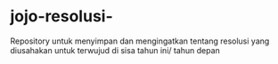 # jojo-resolusi-
Repository untuk menyimpan dan mengingatkan tentang resolusi yang diusahakan untuk terwujud di sisa tahun ini/ tahun depan
